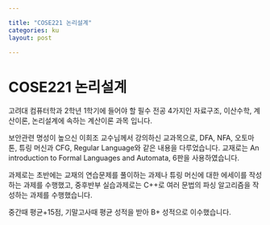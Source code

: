 ```yaml
---

title: "COSE221 논리설계"
categories: ku
layout: post

---
```


# COSE221 논리설계

고려대 컴퓨터학과 2학년 1학기에 들어야 할 필수 전공 4가지인 자료구조, 이산수학, 계산이론, 논리설계에 속하는 계산이론 과목 입니다.

보안관련 명성이 높으신 이희조 교수님께서 강의하신 교과목으로, DFA, NFA, 오토마톤, 튜링 머신과 CFG, Regular Language와 같은 내용을 다루었습니다. 교재로는 An introduction to Formal Languages and Automata, 6판을 사용하였습니다.

과제로는 초반에는 교재의 연습문제를 풀이하는 과제나 튜링 머신에 대한 에세이를 작성하는 과제를 수행했고, 중후반부 실습과제로는 C++로 여러 문법의 파싱 알고리즘을 작성하는 과제를 수행했습니다.



중간때 평균+15점, 기말고사때 평균 성적을 받아 B+ 성적으로 이수했습니다.